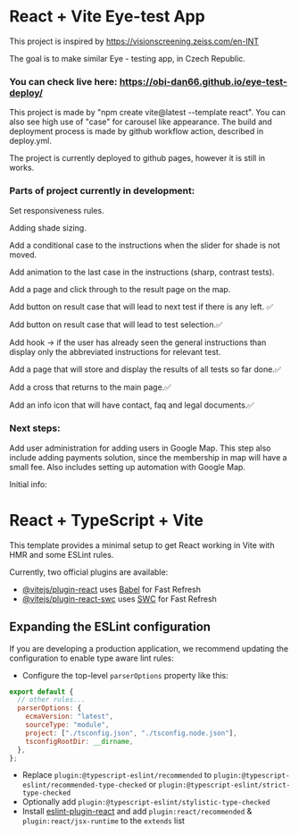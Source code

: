 # React + Vite Eye-test App

This project is inspired by https://visionscreening.zeiss.com/en-INT

The goal is to make similar Eye - testing app, in Czech Republic.

### You can check live here: https://obi-dan66.github.io/eye-test-deploy/

This project is made by "npm create vite@latest --template react".
You can also see high use of "case" for carousel like appearance.
The build and deployment process is made by github workflow action,
described in deploy.yml.

The project is currently deployed to github pages, however it is still in works.

### Parts of project currently in development:

Set responsiveness rules.

Adding shade sizing.

Add a conditional case to the instructions when the slider for shade is not moved.

Add animation to the last case in the instructions (sharp, contrast tests).

Add a page and click through to the result page on the map.

Add button on result case that will lead to next test if there is any left. ✅

Add button on result case that will lead to test selection.✅

Add hook -> if the user has already seen the general instructions than display only the abbreviated instructions for relevant test.

Add a page that will store and display the results of all tests so far done.✅

Add a cross that returns to the main page.✅

Add an info icon that will have contact, faq and legal documents.✅

### Next steps:

Add user administration for adding users in Google Map. This step also include adding payments solution,
since the membership in map will have a small fee. Also includes setting up automation with Google Map.

Initial info:

# React + TypeScript + Vite

This template provides a minimal setup to get React working in Vite with HMR and some ESLint rules.

Currently, two official plugins are available:

- [@vitejs/plugin-react](https://github.com/vitejs/vite-plugin-react/blob/main/packages/plugin-react/README.md) uses [Babel](https://babeljs.io/) for Fast Refresh
- [@vitejs/plugin-react-swc](https://github.com/vitejs/vite-plugin-react-swc) uses [SWC](https://swc.rs/) for Fast Refresh

## Expanding the ESLint configuration

If you are developing a production application, we recommend updating the configuration to enable type aware lint rules:

- Configure the top-level `parserOptions` property like this:

```js
export default {
  // other rules...
  parserOptions: {
    ecmaVersion: "latest",
    sourceType: "module",
    project: ["./tsconfig.json", "./tsconfig.node.json"],
    tsconfigRootDir: __dirname,
  },
};
```

- Replace `plugin:@typescript-eslint/recommended` to `plugin:@typescript-eslint/recommended-type-checked` or `plugin:@typescript-eslint/strict-type-checked`
- Optionally add `plugin:@typescript-eslint/stylistic-type-checked`
- Install [eslint-plugin-react](https://github.com/jsx-eslint/eslint-plugin-react) and add `plugin:react/recommended` & `plugin:react/jsx-runtime` to the `extends` list
